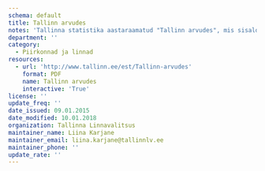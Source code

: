 ```yaml
---
schema: default
title: Tallinn arvudes
notes: 'Tallinna statistika aastaraamatud "Tallinn arvudes", mis sisaldavad andmeid Tallinna rahvastiku, sotsiaalelu, majanduse ja keskkonna kohta'
department: ''
category:
  - Piirkonnad ja linnad
resources:
  - url: 'http://www.tallinn.ee/est/Tallinn-arvudes'
    format: PDF
    name: Tallinn arvudes
    interactive: 'True'
license: ''
update_freq: ''
date_issued: 09.01.2015
date_modified: 10.01.2018
organization: Tallinna Linnavalitsus
maintainer_name: Liina Karjane
maintainer_email: liina.karjane@tallinnlv.ee
maintainer_phone: ''
update_rate: ''
---
```

